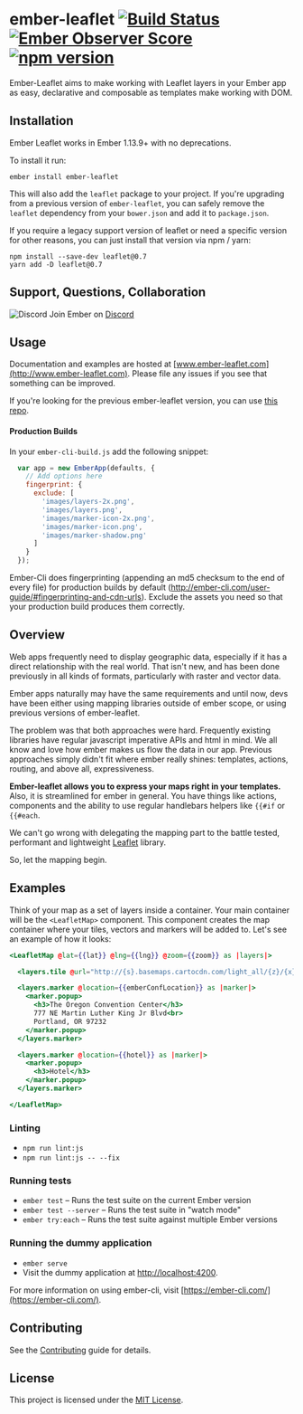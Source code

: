 # ember-leaflet [![Build Status](https://travis-ci.org/miguelcobain/ember-leaflet.svg)](https://travis-ci.org/miguelcobain/ember-leaflet) [![Ember Observer Score](http://emberobserver.com/badges/ember-leaflet.svg)](http://emberobserver.com/addons/ember-leaflet) [![npm version](https://badge.fury.io/js/ember-leaflet.svg)](https://badge.fury.io/js/ember-leaflet)

Ember-Leaflet aims to make working with Leaflet layers in your Ember app as easy, declarative and composable as templates make working with DOM.

## Installation

Ember Leaflet works in Ember 1.13.9+ with no deprecations.

To install it run:
```
ember install ember-leaflet
```

This will also add the `leaflet` package to your project.
If you're upgrading from a previous version of `ember-leaflet`, you can safely remove the `leaflet` dependency from your `bower.json` and add it to `package.json`.

If you require a legacy support version of leaflet or need a specific version for other reasons, you can just install that version via npm / yarn:

```
npm install --save-dev leaflet@0.7
yarn add -D leaflet@0.7
```

## Support, Questions, Collaboration

![Discord](https://img.shields.io/discord/480462759797063690.svg?logo=discord) Join Ember on [Discord](https://discord.gg/zT3asNS)

## Usage

Documentation and examples are hosted at [www.ember-leaflet.com](http://www.ember-leaflet.com).
Please file any issues if you see that something can be improved.

If you're looking for the previous ember-leaflet version, you can use [this repo](https://github.com/gabesmed/ember-leaflet).

#### Production Builds
In your <code>ember-cli-build.js</code> add the following snippet:
```js
  var app = new EmberApp(defaults, {
    // Add options here
    fingerprint: {
      exclude: [
        'images/layers-2x.png',
        'images/layers.png',
        'images/marker-icon-2x.png',
        'images/marker-icon.png',
        'images/marker-shadow.png'
      ]
    }
  });
```
Ember-Cli does fingerprinting (appending an md5 checksum to the end of every file) for production builds by default (http://ember-cli.com/user-guide/#fingerprinting-and-cdn-urls). Exclude the assets you need so that your production build produces them correctly.

## Overview

Web apps frequently need to display geographic data, especially if it has a direct relationship with the real world. That isn't new, and has been done previously in all kinds of formats, particularly with raster and vector data.

Ember apps naturally may have the same requirements and until now, devs have been either using mapping libraries outside of ember scope, or using previous versions of ember-leaflet.

The problem was that both approaches were hard. Frequently existing libraries have regular javascript imperative APIs and html in mind. We all know and love how ember makes us flow the data in our app. Previous approaches simply didn't fit where ember really shines: templates, actions, routing, and above all, expressiveness.

**Ember-leaflet allows you to express your maps right in your templates.** Also, it is streamlined for ember in general. You have things like actions, components and the ability to use regular handlebars helpers like `{{#if` or `{{#each`.

We can't go wrong with delegating the mapping part to the battle tested, performant and lightweight [Leaflet](http://leafletjs.com/) library.

So, let the mapping begin.

## Examples

Think of your map as a set of layers inside a container. Your main container will be the `<LeafletMap>` component. This component creates the map container where your tiles, vectors and markers will be added to. Let's see an example of how it looks:

```hbs
<LeafletMap @lat={{lat}} @lng={{lng}} @zoom={{zoom}} as |layers|>

  <layers.tile @url="http://{s}.basemaps.cartocdn.com/light_all/{z}/{x}/{y}.png">

  <layers.marker @location={{emberConfLocation}} as |marker|>
    <marker.popup>
      <h3>The Oregon Convention Center</h3>
      777 NE Martin Luther King Jr Blvd<br>
      Portland, OR 97232
    </marker.popup>
  </layers.marker>

  <layers.marker @location={{hotel}} as |marker|>
    <marker.popup>
      <h3>Hotel</h3>
    </marker.popup>
  </layers.marker>

</LeafletMap>
```

### Linting

* `npm run lint:js`
* `npm run lint:js -- --fix`

### Running tests

* `ember test` – Runs the test suite on the current Ember version
* `ember test --server` – Runs the test suite in "watch mode"
* `ember try:each` – Runs the test suite against multiple Ember versions

### Running the dummy application

* `ember serve`
* Visit the dummy application at [http://localhost:4200](http://localhost:4200).

For more information on using ember-cli, visit [https://ember-cli.com/](https://ember-cli.com/).

Contributing
------------------------------------------------------------------------------

See the [Contributing](CONTRIBUTING.md) guide for details.


License
------------------------------------------------------------------------------

This project is licensed under the [MIT License](LICENSE.md).
